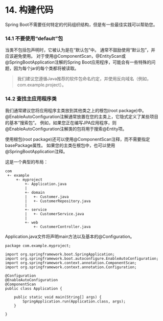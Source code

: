 # 14\. 构建代码

Spring Boot不需要任何特定的代码组织结构，但是有一些最佳实践可以帮助您。

### 14.1 不要使用“default”包

当类不包括包声明时，它被认为是在“默认包”中。 通常不鼓励使用“默认包”，并应该避免使用。 对于使用@ComponentScan，@EntityScan或@SpringBootApplication注解的Spring Boot应用程序，可能会有一些特殊的问题，因为每个jar的每个类都将被读取。

> 我们建议您遵循Java推荐的软件包命名约定，并使用反向域名（例如，com.example.project）。

### [](file:///C:/Users/geekidentity/AppData/Local/Youdao/YNote/markdown/index.html#142-查找主应用程序类)14.2 查找主应用程序类

我们通常建议您将应用程序主类放到其他类之上的根包(root package)中。 @EnableAutoConfiguration注解通常放置在您的主类上，它隐式定义了某些项目的基本“搜索包”。 例如，如果您正在编写JPA应用程序，则@EnableAutoConfiguration注解类的包将用于搜索@Entity项。

使用根包(root package)还可以使用@ComponentScan注释，而不需要指定basePackage属性。 如果您的主类在根包中，也可以使用@SpringBootApplication注释。

这是一个典型的布局：

```
com
 +- example
     +- myproject
         +- Application.java
         |
         +- domain
         |   +- Customer.java
         |   +- CustomerRepository.java
         |
         +- service
         |   +- CustomerService.java
         |
         +- web
             +- CustomerController.java
```

Application.java文件将声明main方法以及基本的@Configuration。

```
package com.example.myproject;

import org.springframework.boot.SpringApplication;
import org.springframework.boot.autoconfigure.EnableAutoConfiguration;
import org.springframework.context.annotation.ComponentScan;
import org.springframework.context.annotation.Configuration;

@Configuration
@EnableAutoConfiguration
@ComponentScan
public class Application {

    public static void main(String[] args) {
        SpringApplication.run(Application.class, args);
    }

}
```